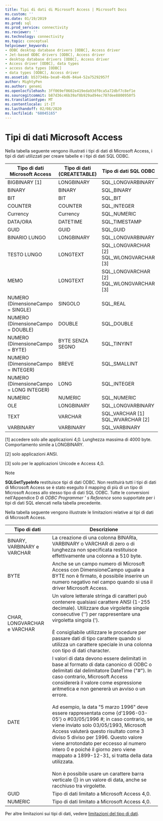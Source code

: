```yaml
---
title: Tipi di dati di Microsoft Access | Microsoft Docs
ms.custom: ''
ms.date: 01/19/2019
ms.prod: sql
ms.prod_service: connectivity
ms.reviewer: ''
ms.technology: connectivity
ms.topic: conceptual
helpviewer_keywords:
- ODBC desktop database drivers [ODBC], Access driver
- Jet-based ODBC drivers [ODBC], Access driver
- desktop database drivers [ODBC], Access driver
- Access driver [ODBC], data types
- access data types [ODBC]
- data types [ODBC], Access driver
ms.assetid: b537348a-bea0-4bd6-84a4-52a75292957f
author: MightyPen
ms.author: genemi
ms.openlocfilehash: 3ff069ef0602e419eda93df0ca5a72dbf7c8ef1e
ms.sourcegitcommit: b87d36c46b39af8b929ad94ec707dee8800950f5
ms.translationtype: MT
ms.contentlocale: it-IT
ms.lasthandoff: 02/08/2020
ms.locfileid: "68045165"
---
```

# <a name="microsoft-access-data-types"></a>Tipi di dati Microsoft Access
Nella tabella seguente vengono illustrati i tipi di dati di Microsoft Access, i tipi di dati utilizzati per creare tabelle e i tipi di dati SQL ODBC.  
  
|Tipo di dati Microsoft Access|Tipo di dati (CREATETABLE)|Tipo di dati SQL ODBC|  
|--------------------------------|-------------------------------|------------------------|  
|BIGBINARY [1]|LONGBINARY|SQL_LONGVARBINARY|  
|BINARY|BINARY|SQL_BINARY|  
|BIT|BIT|SQL_BIT|  
|COUNTER|COUNTER|SQL_INTEGER|  
|Currency|Currency|SQL_NUMERIC|  
|DATA/ORA|DATETIME|SQL_TIMESTAMP|  
|GUID|GUID|SQL_GUID|  
|BINARIO LUNGO|LONGBINARY|SQL_LONGVARBINARY|  
|TESTO LUNGO|LONGTEXT|SQL_LONGVARCHAR [2] SQL_WLONGVARCHAR [3]|  
|MEMO|LONGTEXT|SQL_LONGVARCHAR [2] SQL_WLONGVARCHAR [3]|  
|NUMERO (DimensioneCampo = SINGLE)|SINGOLO|SQL_REAL|  
|NUMERO (DimensioneCampo = DOUBLE)|DOUBLE|SQL_DOUBLE|  
|NUMERO (DimensioneCampo = BYTE)|BYTE SENZA SEGNO|SQL_TINYINT|  
|NUMERO (DimensioneCampo = INTEGER)|BREVE|SQL_SMALLINT|  
|NUMERO (DimensioneCampo = LONG INTEGER)|LONG|SQL_INTEGER|  
|NUMERIC|NUMERIC|SQL_NUMERIC|  
|OLE|LONGBINARY|SQL_LONGVARBINARY|  
|TEXT|VARCHAR|SQL_VARCHAR [1] SQL_WVARCHAR [2]|  
|VARBINARY|VARBINARY|SQL_VARBINARY|  
  
 [1] accedere solo alle applicazioni 4,0. Lunghezza massima di 4000 byte. Comportamento simile a LONGBINARY.  
  
 [2] solo applicazioni ANSI.  
  
 [3] solo per le applicazioni Unicode e Access 4,0.  
  
> [!NOTE]  
>  **SQLGetTypeInfo** restituisce tipi di dati ODBC. Non restituirà tutti i tipi di dati di Microsoft Access se è stato eseguito il mapping di più di un tipo di Microsoft Access allo stesso tipo di dati SQL ODBC. Tutte le conversioni nell'Appendice D di *ODBC Programmer ' s Reference* sono supportate per i tipi di dati SQL elencati nella tabella precedente.  
  
 Nella tabella seguente vengono illustrate le limitazioni relative ai tipi di dati di Microsoft Access.  
  
|Tipo di dati|Descrizione|  
|---------------|-----------------|  
|BINARY, VARBINARY e VARCHAR|La creazione di una colonna BINARIa, VARBINARY o VARCHAR di zero o di lunghezza non specificata restituisce effettivamente una colonna a 510 byte.|  
|BYTE|Anche se un campo numero di Microsoft Access con DimensioneCampo uguale a BYTE non è firmato, è possibile inserire un numero negativo nel campo quando si usa il driver Microsoft Access.|  
|CHAR, LONGVARCHAR e VARCHAR|Un valore letterale stringa di caratteri può contenere qualsiasi carattere ANSI (1-255 decimale). Utilizzare due virgolette singole consecutive ('') per rappresentare una virgoletta singola (').<br /><br /> È consigliabile utilizzare le procedure per passare dati di tipo carattere quando si utilizza un carattere speciale in una colonna con tipo di dati character.|  
|DATE|I valori di data devono essere delimitati in base al formato di data canonico di ODBC o delimitati dal delimitatore DateTime ("#"). In caso contrario, Microsoft Access considererà il valore come espressione aritmetica e non genererà un avviso o un errore.<br /><br /> Ad esempio, la data "5 marzo 1996" deve essere rappresentata come {d'1996-03-05'} o #03/05/1996 #; in caso contrario, se viene inviato solo 03/05/1993, Microsoft Access valuterà questo risultato come 3 diviso 5 diviso per 1996. Questo valore viene arrotondato per eccesso al numero intero 0 e poiché il giorno zero viene mappato a 1899-12-31, si tratta della data utilizzata.<br /><br /> Non è possibile usare un carattere barra verticale (&#124;) in un valore di data, anche se racchiuso tra virgolette.|  
|GUID|Tipo di dati limitato a Microsoft Access 4,0.|  
|NUMERIC|Tipo di dati limitato a Microsoft Access 4,0.|  
  
 Per altre limitazioni sui tipi di dati, vedere [limitazioni del tipo di dati](../../odbc/microsoft/data-type-limitations.md).
